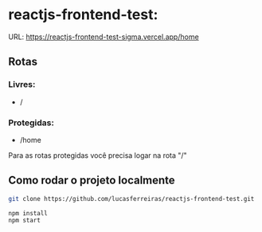 # reactjs-frontend-test:

URL: https://reactjs-frontend-test-sigma.vercel.app/home

## Rotas

### Livres:

- /

### Protegidas:

- /home

Para as rotas protegidas você precisa logar na rota "/"

## Como rodar o projeto localmente

```sh
git clone https://github.com/lucasferreiras/reactjs-frontend-test.git

npm install
npm start
```
